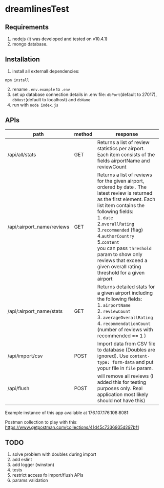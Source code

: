 # dreamlinesTest

## Requirements
1. nodejs (it was developed and tested on v10.4.1)
2. mongo database.

## Installation

1. install all externall dependencies:
```
npm install
```
2. rename `.env.example` to `.env`
3. set up database connection details in .env file: `dbPort`(default to 27017), `dbHost`(default to localhost) and `dbName`
4. run with `node index.js`

## APIs
path | method | response
-----|--------|---------
/api/all/stats | GET | Returns a list of review statistics per airport. Each item consists of the fields airportName and reviewCount
/api/:airport_name/reviews | GET | Returns a list of reviews for the given airport, ordered by date . The latest review is returned as the first element. Each list item contains the following fields:<br> 1. `date`<br>2.`overallRating`<br>3.`recommended` (flag)<br>4.`authorCountry`<br>5.`content`<br> you can pass `threshold` param to show only reviews that exceed a given overall rating threshold for a given airport
/api/:airport_name/stats | GET | Returns detailed stats for a given airport including the following fields: <br>1. `airportName` <br>2. `reviewCount`<br>3. `averageOverallRating`<br>4. `recommendationCount` (number of reviews with recommended == 1 )
/api/import/csv | POST | Import data from CSV file to database (Doubles are ignored). Use `content-type: form-data` and put yopur file in `file` param.
/api/flush | POST | will remove all reviews (I added this for testing purposes only. Real application most likely should not have this)

Example instance of this app available at 176.107.176.108:8081

Postman collection to play with this: https://www.getpostman.com/collections/41d45c7336935d297bf1

## TODO
1. solve problem with doubles during import
2. add eslint
3. add logger (winston)
4. tests
5. restrict access fo import/flush APIs
6. params validation

